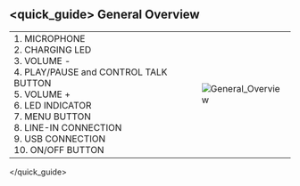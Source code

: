 ## <quick_guide> General Overview

|  |  |
|:-------|:-------|
|1.	MICROPHONE  <br> 2.	CHARGING LED <br> 3.	VOLUME -  <br> 4.	PLAY/PAUSE and CONTROL TALK BUTTON<br> 5. VOLUME + <br> 6.	LED INDICATOR <br> 7.	MENU BUTTON <br> 8.	LINE-IN CONNECTION <br> 9.	USB CONNECTION <br> 10. ON/OFF BUTTON|![General_Overview](http://static.energysistem.com/images/manuals/39974/53986112e4667.jpg)|
</quick_guide>
